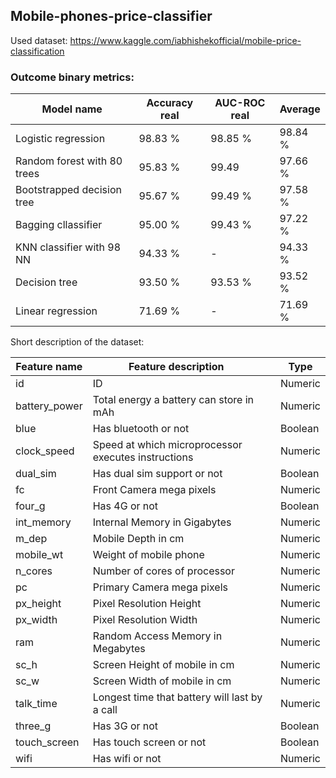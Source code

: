 ## Mobile-phones-price-classifier

Used dataset: https://www.kaggle.com/iabhishekofficial/mobile-price-classification

### Outcome binary metrics:

| Model name                  | Accuracy real | AUC-ROC real | Average |
|-----------------------------|---------------|--------------|---------|
| Logistic regression         | 98.83 %       | 98.85 %      | 98.84 % |
| Random forest with 80 trees | 95.83 %       | 99.49        | 97.66 % |
| Bootstrapped decision tree  | 95.67 %       | 99.49 %      | 97.58 % |
| Bagging cllassifier         | 95.00 %       | 99.43 %      | 97.22 % |
| KNN classifier with 98 NN   | 94.33 %       | -            | 94.33 % |
| Decision tree               | 93.50 %       | 93.53 %      | 93.52 % |
| Linear regression           | 71.69 %       | -            | 71.69 % |



Short description of the dataset:

| Feature name  |  Feature description                                  |  Type   |
|---------------|-------------------------------------------------------|---------|
| id            | ID                                                    | Numeric |
| battery_power | Total energy a battery can store in mAh               | Numeric |
| blue          | Has bluetooth or not                                  | Boolean |
| clock_speed   | Speed at which microprocessor executes instructions   | Numeric |
| dual_sim      | Has dual sim support or not                           | Boolean |
| fc            | Front Camera mega pixels                              | Numeric |
| four_g        | Has 4G or not                                         | Boolean |
| int_memory    | Internal Memory in Gigabytes                          | Numeric |
| m_dep         | Mobile Depth in cm                                    | Numeric |
| mobile_wt     | Weight of mobile phone                                | Numeric |
| n_cores       | Number of cores of processor                          | Numeric |
| pc            | Primary Camera mega pixels                            | Numeric |
| px_height     | Pixel Resolution Height                               | Numeric |
| px_width      | Pixel Resolution Width                                | Numeric |
| ram           | Random Access Memory in Megabytes                     | Numeric |
| sc_h          | Screen Height of mobile in cm                         | Numeric |
| sc_w          | Screen Width of mobile in cm                          | Numeric |
| talk_time     | Longest time that battery will last by a call         | Numeric |
| three_g       | Has 3G or not                                         | Boolean |
| touch_screen  | Has touch screen or not                               | Boolean |
| wifi          | Has wifi or not                                       | Numeric |
  
